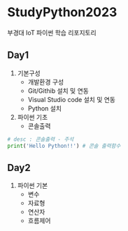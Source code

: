 # StudyPython2023
부경대 IoT 파이썬 학습 리포지토리

## Day1
1. 기본구성
    - 개발환경 구성
    - Git/Githib 설치 및 연동
    - Visual Studio code 설치 및 연동
    - Python 설치
2. 파이썬 기초
    - 콘솔출력

```python
# desc : 콘솔출력 - 주석
print('Hello Python!!') # 콘솔 출력함수
```

## Day2
1. 파이썬 기본
    - 변수
    - 자료형
    - 연산자
    - 흐름제어